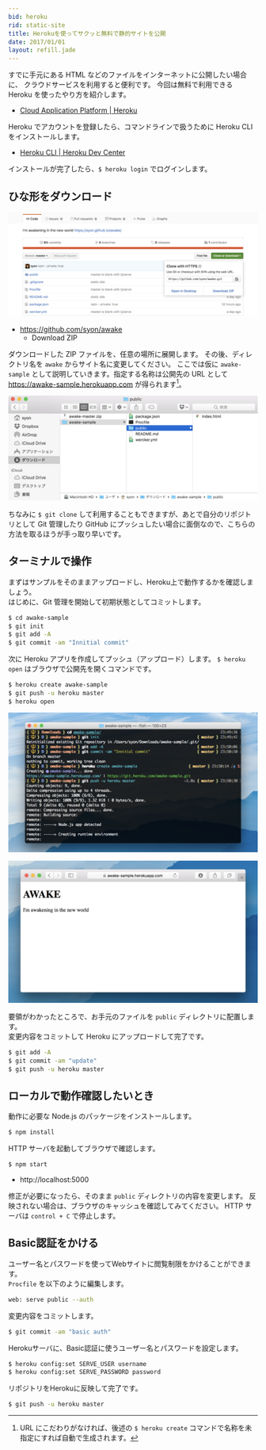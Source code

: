 ```yaml
---
bid: heroku
rid: static-site
title: Herokuを使ってサクッと無料で静的サイトを公開
date: 2017/01/01
layout: refill.jade
---
```


すでに手元にある HTML などのファイルをインターネットに公開したい場合に、
クラウドサービスを利用すると便利です。
今回は無料で利用できる Heroku を使ったやり方を紹介します。

- [Cloud Application Platform | Heroku](https://www.heroku.com/)

Heroku でアカウントを登録したら、コマンドラインで扱うために Heroku CLI をインストールします。

- [Heroku CLI \| Heroku Dev Center](https://devcenter.heroku.com/articles/heroku-cli)

インストールが完了したら、`$ heroku login` でログインします。


## ひな形をダウンロード

![Download zip file from GitHub site](awake-zip.png)

- https://github.com/syon/awake
  - Download ZIP

ダウンロードした ZIP ファイルを、任意の場所に展開します。
その後、ディレクトリ名を `awake` からサイト名に変更してください。
ここでは仮に `awake-sample` として説明していきます。指定する名称は公開先の
URL として https://awake-sample.herokuapp.com が得られます[^1]。

![Extract the zip file and rename to awake-sample](awake-sample-finder.png)

ちなみに `$ git clone` して利用することもできますが、あとで自分のリポジトリとして
Git 管理したり GitHub にプッシュしたい場合に面倒なので、こちらの方法を取るほうが手っ取り早いです。

[^1]: URL にこだわりがなければ、後述の `$ heroku create` コマンドで名称を未指定にすれば自動で生成されます。


## ターミナルで操作

まずはサンプルをそのままアップロードし、Heroku上で動作するかを確認しましょう。  
はじめに、Git 管理を開始して初期状態としてコミットします。

```bash
$ cd awake-sample
$ git init
$ git add -A
$ git commit -am "Innitial commit"
```

次に Heroku アプリを作成してプッシュ（アップロード）します。
`$ heroku open` はブラウザで公開先を開くコマンドです。

```bash
$ heroku create awake-sample
$ git push -u heroku master
$ heroku open
```

![Terminal screen shot](awake-command-logs.png)

![Awake sample in browser after heroku open command](awake-sample-browser.png)

要領がわかったところで、お手元のファイルを `public` ディレクトリに配置します。  
変更内容をコミットして Heroku にアップロードして完了です。

```bash
$ git add -A
$ git commit -am "update"
$ git push -u heroku master
```


## ローカルで動作確認したいとき

動作に必要な Node.js のパッケージをインストールします。

```bash
$ npm install
```

HTTP サーバを起動してブラウザで確認します。

```bash
$ npm start
```

- http://localhost:5000

修正が必要になったら、そのまま `public` ディレクトリの内容を変更します。
反映されない場合は、ブラウザのキャッシュを確認してみてください。
HTTP サーバは `control + C` で停止します。


## Basic認証をかける

ユーザー名とパスワードを使ってWebサイトに閲覧制限をかけることができます。  
`Procfile` を以下のように編集します。

```bash
web: serve public --auth
```

変更内容をコミットします。

```bash
$ git commit -am "basic auth"
```

Herokuサーバに、Basic認証に使うユーザー名とパスワードを設定します。

```bash
$ heroku config:set SERVE_USER username
$ heroku config:set SERVE_PASSWORD password
```

リポジトリをHerokuに反映して完了です。

```bash
$ git push -u heroku master
```
